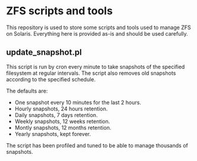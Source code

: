 ZFS scripts and tools
======

This repository is used to store some scripts and tools used to manage ZFS on Solaris. Everything here is provided as-is and should be used carefully.

update_snapshot.pl
----

This script is run by cron every minute to take snapshots of the specified filesystem at regular intervals. The script also removes old snapshots according to the specified schedule.
 
The defaults are:

- One snapshot every 10 minutes for the last 2 hours.
- Hourly snapshots, 24 hours retention.
- Daily snapshots, 7 days retention.
- Weekly snapshots, 12 weeks retention.
- Montly snapshots, 12 months retention.
- Yearly snapshots, kept forever. 

The script has been profiled and tuned to be able to manage thousands of snapshots.
